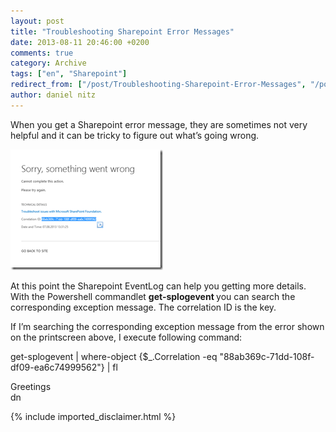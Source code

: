 ```yaml
---
layout: post
title: "Troubleshooting Sharepoint Error Messages"
date: 2013-08-11 20:46:00 +0200
comments: true
category: Archive
tags: ["en", "Sharepoint"]
redirect_from: ["/post/Troubleshooting-Sharepoint-Error-Messages", "/post/troubleshooting-sharepoint-error-messages"]
author: daniel nitz
---
```

<!-- more -->
<p>When you get a Sharepoint error message, they are sometimes not very helpful and it can be tricky to figure out what’s going wrong.</p>  <p><a href="/assets/archive/image_566.png"><img title="image" style="border-left-width: 0px; border-right-width: 0px; background-image: none; border-bottom-width: 0px; padding-top: 0px; padding-left: 0px; margin: 0px; display: inline; padding-right: 0px; border-top-width: 0px" border="0" alt="image" src="/assets/archive/image_thumb_564.png" width="244" height="193" /></a></p>  <p>At this point the Sharepoint EventLog can help you getting more details. With the Powershell commandlet <strong>get-splogevent </strong>you can search the corresponding exception message. The correlation ID is the key.</p>  <p>If I’m searching the corresponding exception message from the error shown on the printscreen above, I execute following command:</p>  <p>get-splogevent | where-object {$_.Correlation -eq &quot;88ab369c-71dd-108f-df09-ea6c74999562&quot;} | fl</p>  <p>Greetings    <br />dn</p>
{% include imported_disclaimer.html %}
